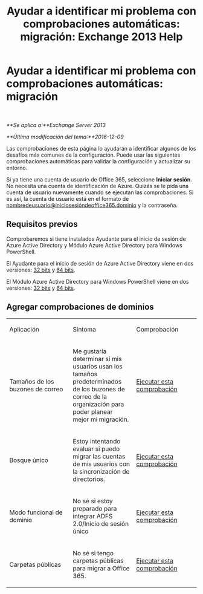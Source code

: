 ﻿---
title: 'Ayudar a identificar mi problema con comprobaciones automáticas: migración: Exchange 2013 Help'
TOCTitle: 'Ayudar a identificar mi problema con comprobaciones automáticas: migración'
ms:assetid: c1cd235d-8e8b-44a8-862d-9d36dc3a44c3
ms:mtpsurl: https://technet.microsoft.com/es-es/library/Dn793980(v=EXCHG.150)
ms:contentKeyID: 62633068
ms.date: 05/22/2018
mtps_version: v=EXCHG.150
ms.translationtype: MT
---

# Ayudar a identificar mi problema con comprobaciones automáticas: migración

 

_**Se aplica a:**Exchange Server 2013_

_**Última modificación del tema:**2016-12-09_

Las comprobaciones de esta página lo ayudarán a identificar algunos de los desafíos más comunes de la configuración. Puede usar las siguientes comprobaciones automáticas para validar la configuración y actualizar su entorno.

Si ya tiene una cuenta de usuario de Office 365, seleccione **Iniciar sesión**. No necesita una cuenta de identificación de Azure. Quizás se le pida una cuenta de usuario nuevamente cuando se ejecutan las comprobaciones. Si es así, la cuenta de usuario está en el formato de nombredeusuario@iniciosesióndeoffice365.dominio y la contraseña.

## Requisitos previos

Comprobaremos si tiene instalados Ayudante para el inicio de sesión de Azure Active Directory y Módulo Azure Active Directory para Windows PowerShell.

El Ayudante para el inicio de sesión de Azure Active Directory viene en dos versiones: [32 bits](https://go.microsoft.com/fwlink/?linkid=286261) y [64 bits](https://go.microsoft.com/fwlink/?linkid=286262).

El Módulo Azure Active Directory para Windows PowerShell viene en dos versiones: [32 bits](https://go.microsoft.com/fwlink/?linkid=286258) y [64 bits](https://go.microsoft.com/fwlink/?linkid=286259).

## Agregar comprobaciones de dominios


<table>
<colgroup>
<col style="width: 33%" />
<col style="width: 33%" />
<col style="width: 33%" />
</colgroup>
<tbody>
<tr class="odd">
<td><p>Aplicación</p></td>
<td><p>Síntoma</p></td>
<td><p>Comprobación</p></td>
</tr>
<tr class="even">
<td><p>Tamaños de los buzones de correo</p></td>
<td><p>Me gustaría determinar si mis usuarios usan los tamaños predeterminados de los buzones de correo de la organización para poder planear mejor mi migración.</p></td>
<td><p><a href="https://go.microsoft.com/?linkid=9834877">Ejecutar esta comprobación</a></p></td>
</tr>
<tr class="odd">
<td><p>Bosque único</p></td>
<td><p>Estoy intentando evaluar si puedo migrar las cuentas de mis usuarios con la sincronización de directorios.</p></td>
<td><p><a href="https://go.microsoft.com/?linkid=9834875">Ejecutar esta comprobación</a></p></td>
</tr>
<tr class="even">
<td><p>Modo funcional de dominio</p></td>
<td><p>No sé si estoy preparado para integrar ADFS 2.0/Inicio de sesión único</p></td>
<td><p><a href="https://go.microsoft.com/?linkid=9834876">Ejecutar esta comprobación</a></p></td>
</tr>
<tr class="odd">
<td><p>Carpetas públicas</p></td>
<td><p>No sé si tengo carpetas públicas para migrar a Office 365.</p></td>
<td><p><a href="https://go.microsoft.com/?linkid=9834896">Ejecutar esta comprobación</a></p></td>
</tr>
</tbody>
</table>


